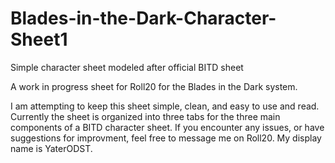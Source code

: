 # Blades-in-the-Dark-Character-Sheet1
Simple character sheet modeled after official BITD sheet

A work in progress sheet for Roll20 for the Blades in the Dark system. 

I am attempting to keep this sheet simple, clean, and easy to use and read. Currently the sheet is organized into three tabs for the three main components of a BITD character sheet. If you encounter any issues, or have suggestions for improvment, feel free to message me on Roll20. My display name is YaterODST. 
